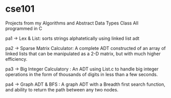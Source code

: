 # cse101
Projects from my Algorithms and Abstract Data Types Class
All programmed in C

pa1 -> Lex & List: sorts strings alphatetically using linked list adt

pa2 -> Sparse Matrix Calculator: A complete ADT constructed of an array of linked lists that can be manipulated as a 2-D matrix, but with much higher efficiency.

pa3 -> Big Integer Calculatory : An ADT using List.c to handle big integer operations in the form of thousands of digits in less than a few seconds.

pa4 -> Graph ADT & BFS : A graph ADT with a Breadth first search function, and ability to return the path between any two nodes.
